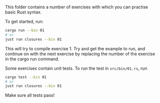 This folder contains a number of exercises with which you can practise basic
Rust syntax.

To get started, run:

```bash
cargo run --bin 01
# or
just run closures --bin 01
```

This will try to compile exercise 1. Try and get the example to run, and
continue on with the next exercise by replacing the number of the exercise in
the cargo run command.

Some exercises contain unit tests. To run the test in `src/bin/01.rs`, run

```bash
cargo test --bin 01
# or
just run closures --bin 01
```

Make sure all tests pass!
